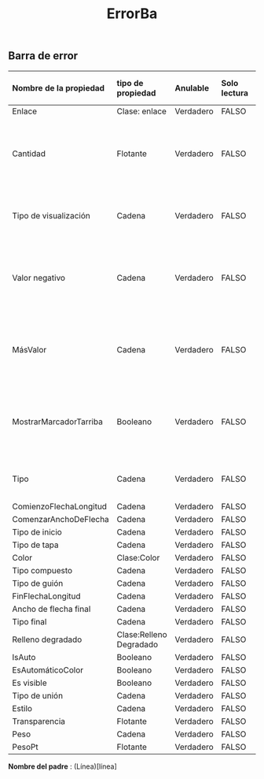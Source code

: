 ﻿---
title: ErrorBa
second_title: Aspose.Cells Cloud Documen
type: docs
url: /es/specification/model/errorbar/
description: "Aspose.Cells Especificación del modelo de nube: ErrorBar. Maneje sin esfuerzo Excel y otros documentos de hoja de cálculo con funciones como abrir, generar, editar, dividir, fusionar, comparar y convertir."
weight: 50
---
## **Barra de error**

 

| Nombre de la propiedad| tipo de propiedad| Anulable| Solo lectura| Valor por defecto| Descripción|
|:- |:- |:- |:- |:- |:- |
| Enlace| Clase: enlace| Verdadero| FALSO|||
| Cantidad| Flotante| Verdadero| FALSO|| Representa la cantidad de barra de error. El importe debe ser mayor o igual a cero.|
| Tipo de visualización| Cadena| Verdadero| FALSO|| Representa el tipo de visualización de la barra de error.|
| Valor negativo| Cadena| Verdadero| FALSO|| Representa la cantidad de error negativo cuando el tipo de barra de error es Personalizado.|
| MásValor| Cadena| Verdadero| FALSO|| Representa la cantidad de error positivo cuando el tipo de barra de error es Personalizado.|
| MostrarMarcadorTarriba| Booleano| Verdadero| FALSO||Indica si se están formateando barras de error con una parte superior en T.|
| Tipo| Cadena| Verdadero| FALSO|| Representa el tipo de importe de la barra de error.|
| ComienzoFlechaLongitud| Cadena| Verdadero| FALSO|||
| ComenzarAnchoDeFlecha| Cadena| Verdadero| FALSO|||
| Tipo de inicio| Cadena| Verdadero| FALSO|||
| Tipo de tapa| Cadena| Verdadero| FALSO|||
| Color| Clase:Color| Verdadero| FALSO|||
| Tipo compuesto| Cadena| Verdadero| FALSO|||
| Tipo de guión| Cadena| Verdadero| FALSO|||
| FinFlechaLongitud| Cadena| Verdadero| FALSO|||
| Ancho de flecha final| Cadena| Verdadero| FALSO|||
| Tipo final| Cadena| Verdadero| FALSO|||
| Relleno degradado| Clase:Relleno Degradado| Verdadero| FALSO|||
| IsAuto| Booleano| Verdadero| FALSO|||
| EsAutomáticoColor| Booleano| Verdadero| FALSO|||
| Es visible| Booleano| Verdadero| FALSO|||
| Tipo de unión| Cadena| Verdadero| FALSO|||
| Estilo| Cadena| Verdadero| FALSO|||
| Transparencia| Flotante| Verdadero| FALSO|||
| Peso| Cadena| Verdadero| FALSO|||
| PesoPt| Flotante| Verdadero| FALSO|||

**Nombre del padre** : (Línea)[línea]